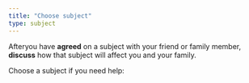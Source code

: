 ```yaml
---
title: "Choose subject"
type: subject
---
```


Afteryou have **agreed** on a subject with your friend or family member, **discuss** how that subject will affect you and your family.

Choose a subject if you need help:
